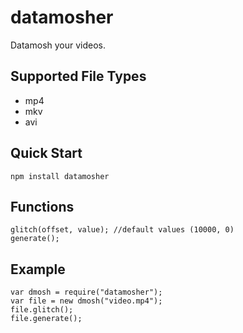 # datamosher
Datamosh your videos.

## Supported File Types

* mp4
* mkv
* avi

## Quick Start

    npm install datamosher

## Functions

    glitch(offset, value); //default values (10000, 0)
    generate();

## Example
    
    var dmosh = require("datamosher");
    var file = new dmosh("video.mp4");
    file.glitch();
    file.generate();
